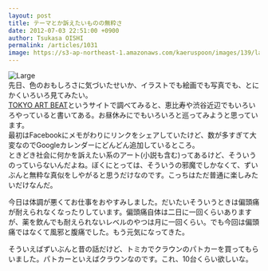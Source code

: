 ```yaml
---
layout: post
title: テーマとか訴えたいものの無粋さ
date: 2012-07-03 22:51:00 +0900
author: Tsukasa OISHI
permalink: /articles/1031
image: https://s3-ap-northeast-1.amazonaws.com/kaeruspoon/images/139/large.JPG?1341323475
---
```



![Large](https://s3-ap-northeast-1.amazonaws.com/kaeruspoon/images/139/large.JPG?1341323475)  
先日、色のおもしろさに気づいたせいか、イラストでも絵画でも写真でも、とにかくいろいろ見てみたい。  
 [TOKYO ART BEAT](http://www.tokyoartbeat.com/)というサイトで調べてみると、恵比寿や渋谷近辺でもいろいろやっていると書いてある。お昼休みにでもいろいろと巡ってみようと思っています。  
最初はFacebookにメモがわりにリンクをシェアしていたけど、数が多すぎて大変なのでGoogleカレンダーにどんどん追加しているところ。  
ときどき社会に何かを訴えたい系のアート(小説も含む)ってあるけど、そういうのっていらないんだよね。ぼくにとっては、そういうの邪魔でしかなくて、ずいぶんと無粋な真似をしやがると思うだけなのです。こっちはただ普通に楽しみたいだけなんだ。  

今日は体調が悪くてお仕事をおやすみしました。だいたいそういうときは偏頭痛が耐えられなくなったりしています。偏頭痛自体は二日に一回くらいありますが、薬を飲んでも耐えられないレベルのやつは月に一回くらい。でも今回は偏頭痛ではなくて風邪と腹痛でした。もう元気になってきた。  

そういえばずいぶんと昔の話だけど、トミカでクラウンのパトカーを買ってもらいました。パトカーといえばクラウンなのです。これ、10台くらい欲しいな。  

